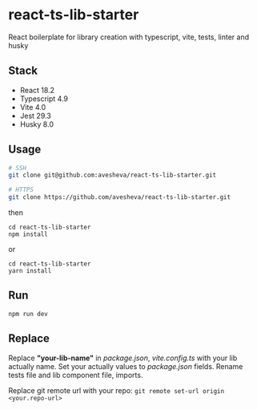 # react-ts-lib-starter

React boilerplate for library creation with typescript, vite, tests, linter and husky

## Stack
* React 18.2
* Typescript 4.9
* Vite 4.0
* Jest 29.3
* Husky 8.0

## Usage
```bash
# SSH
git clone git@github.com:avesheva/react-ts-lib-starter.git
```
```bash
# HTTPS
git clone https://github.com/avesheva/react-ts-lib-starter.git
```
then
```
cd react-ts-lib-starter
npm install
```
or
```
cd react-ts-lib-starter
yarn install
```

## Run
```
npm run dev
```

## Replace

Replace **"your-lib-name"** in _package.json_, _vite.config.ts_ with your lib actually name. Set your actually values to _package.json_ fields. Rename tests file and lib component file, imports.

Replace git remote url with your repo: `git remote set-url origin <your.repo-url>`
